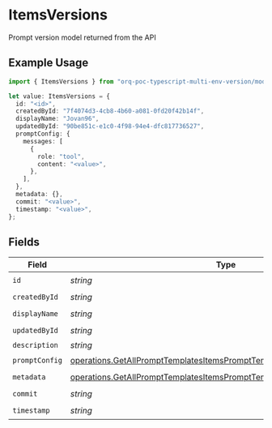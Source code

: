 # ItemsVersions

Prompt version model returned from the API

## Example Usage

```typescript
import { ItemsVersions } from "orq-poc-typescript-multi-env-version/models/operations";

let value: ItemsVersions = {
  id: "<id>",
  createdById: "7f4074d3-4cb8-4b60-a081-0fd20f42b14f",
  displayName: "Jovan96",
  updatedById: "90be851c-e1c0-4f98-94e4-dfc817736527",
  promptConfig: {
    messages: [
      {
        role: "tool",
        content: "<value>",
      },
    ],
  },
  metadata: {},
  commit: "<value>",
  timestamp: "<value>",
};
```

## Fields

| Field                                                                                                                                                                | Type                                                                                                                                                                 | Required                                                                                                                                                             | Description                                                                                                                                                          |
| -------------------------------------------------------------------------------------------------------------------------------------------------------------------- | -------------------------------------------------------------------------------------------------------------------------------------------------------------------- | -------------------------------------------------------------------------------------------------------------------------------------------------------------------- | -------------------------------------------------------------------------------------------------------------------------------------------------------------------- |
| `id`                                                                                                                                                                 | *string*                                                                                                                                                             | :heavy_check_mark:                                                                                                                                                   | N/A                                                                                                                                                                  |
| `createdById`                                                                                                                                                        | *string*                                                                                                                                                             | :heavy_check_mark:                                                                                                                                                   | N/A                                                                                                                                                                  |
| `displayName`                                                                                                                                                        | *string*                                                                                                                                                             | :heavy_check_mark:                                                                                                                                                   | N/A                                                                                                                                                                  |
| `updatedById`                                                                                                                                                        | *string*                                                                                                                                                             | :heavy_check_mark:                                                                                                                                                   | N/A                                                                                                                                                                  |
| `description`                                                                                                                                                        | *string*                                                                                                                                                             | :heavy_minus_sign:                                                                                                                                                   | N/A                                                                                                                                                                  |
| `promptConfig`                                                                                                                                                       | [operations.GetAllPromptTemplatesItemsPromptTemplatesResponsePromptConfig](../../models/operations/getallprompttemplatesitemsprompttemplatesresponsepromptconfig.md) | :heavy_check_mark:                                                                                                                                                   | N/A                                                                                                                                                                  |
| `metadata`                                                                                                                                                           | [operations.GetAllPromptTemplatesItemsPromptTemplatesResponseMetadata](../../models/operations/getallprompttemplatesitemsprompttemplatesresponsemetadata.md)         | :heavy_check_mark:                                                                                                                                                   | N/A                                                                                                                                                                  |
| `commit`                                                                                                                                                             | *string*                                                                                                                                                             | :heavy_check_mark:                                                                                                                                                   | N/A                                                                                                                                                                  |
| `timestamp`                                                                                                                                                          | *string*                                                                                                                                                             | :heavy_check_mark:                                                                                                                                                   | N/A                                                                                                                                                                  |